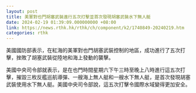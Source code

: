 ```yaml
---
layout: post
title: 美軍對也門胡塞武裝進行五次打擊並首次發現胡塞武裝水下無人艇
date: 2024-02-19 01:39:09.000000000 +08:00
link: https://news.rthk.hk/rthk/ch/component/k2/1740849-20240219.htm
categories: rthk
---
```


美國國防部表示，在紅海的美軍對也門胡塞武裝控制的地區，成功進行了五次打擊，挫敗了胡塞武裝從陸地和海上發動的襲擊。

美國中央司令部就表示，是在也門時間星期六下午三時至晚上八時進行這五次打擊，摧毀三枚反艦巡航導彈、一艘海上無人艇和一艘水下無人艇，是首次發現胡塞武裝使用水下無人艇。美國中央司令部說，這五次打擊令國際水域變得更加安全。
